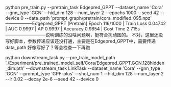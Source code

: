 python pre_train.py --pretrain_task Edgepred_GPPT --dataset_name 'Cora' --gnn_type 'GCN' --hid_dim 128 --num_layer 2 --epochs 1000 --seed 42 --device 0 --data_path 'prompt_graph/pretrain/cora_modified_095.npz'
——————Edgepred_GPPT [Pretrain] Epoch 116/1000 | Train Loss 0.04742 | AUC 0.9997 | AP 0.9997 | Accuracy 0.9854 | Cost Time 2.715s—————————说明训练的没啥问题啊，挺符合扰动图的。
不对，这里还没写好脚本，参数传递应该还没打通，主要是在Edgepred_GPPT中，需要传递data_path
好像写好了？等会检查一下再跑



python downstream_task.py --pre_train_model_path './Experiment/pre_trained_model_self/Cora/Edgepred_GPPT.GCN.128hidden_dim.pth' --downstream_task LinkTask --dataset_name 'Cora' --gnn_type 'GCN' --prompt_type 'GPF-plus' --shot_num 1 --hid_dim 128 --num_layer 2  --lr 0.02 --decay 2e-6 --seed 42 --device 0